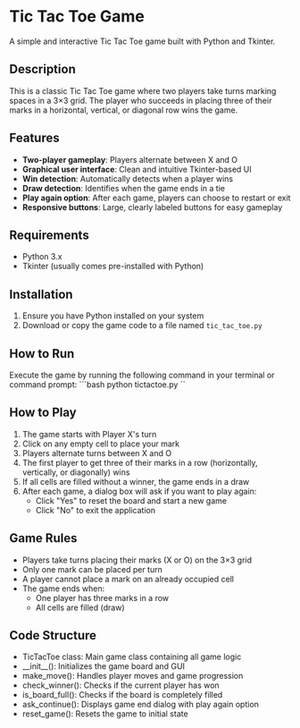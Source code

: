 # Tic Tac Toe Game  
A simple and interactive Tic Tac Toe game built with Python and Tkinter. 
## Description  
This is a classic Tic Tac Toe game where two players take turns marking spaces in a 3×3 grid.
The player who succeeds in placing three of their marks in a horizontal, vertical, or diagonal row wins the game.
## Features  
- **Two-player gameplay**: Players alternate between X and O
-  **Graphical user interface**: Clean and intuitive Tkinter-based UI
-  **Win detection**: Automatically detects when a player wins
- **Draw detection**: Identifies when the game ends in a tie
- **Play again option**: After each game, players can choose to restart or exit
- **Responsive buttons**: Large, clearly labeled buttons for easy gameplay
  
 ## Requirements
- Python 3.x
- Tkinter (usually comes pre-installed with Python)
 ## Installation  
 1. Ensure you have Python installed on your system
 2. Download or copy the game code to a file named `tic_tac_toe.py`
## How to Run 
Execute the game by running the following command in your terminal or command prompt:  ```bash  python tictactoe.py   ``

How to Play
-----------
1.  The game starts with Player X's turn 
2.  Click on any empty cell to place your mark
3.  Players alternate turns between X and O
4.  The first player to get three of their marks in a row (horizontally, vertically, or diagonally) wins    
5.  If all cells are filled without a winner, the game ends in a draw    
6.  After each game, a dialog box will ask if you want to play again:
    *   Click "Yes" to reset the board and start a new game   
    *   Click "No" to exit the application
        

Game Rules
----------
*   Players take turns placing their marks (X or O) on the 3×3 grid 
*   Only one mark can be placed per turn  
*   A player cannot place a mark on an already occupied cell 
*   The game ends when: 
    * One player has three marks in a row
    * All cells are filled (draw)
        

Code Structure
--------------
*   TicTacToe class: Main game class containing all game logic  
*   \_\_init\_\_(): Initializes the game board and GUI   
*   make\_move(): Handles player moves and game progression
*   check\_winner(): Checks if the current player has won 
*   is\_board\_full(): Checks if the board is completely filled 
*   ask\_continue(): Displays game end dialog with play again option 
*   reset\_game(): Resets the game to initial state
